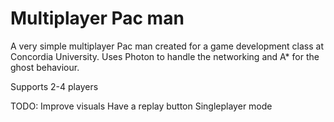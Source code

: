 # Multiplayer Pac man

 A very simple multiplayer Pac man created for a game development class at Concordia University. Uses Photon to handle the networking and A* for the ghost behaviour.

Supports 2-4 players

TODO:
Improve visuals
Have a replay button
Singleplayer mode
